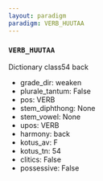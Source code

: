 ```yaml
---
layout: paradigm
paradigm: VERB_HUUTAA
---
```

### ` VERB_HUUTAA `

Dictionary class54 back
* grade_dir: weaken
* plurale_tantum: False
* pos: VERB
* stem_diphthong: None
* stem_vowel: None
* upos: VERB
* harmony: back
* kotus_av: F
* kotus_tn: 54
* clitics: False
* possessive: False
